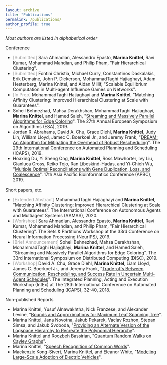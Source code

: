 ```yaml
---
layout: archive
title: "Publications"
permalink: /publications/
author_profile: true
---
```

*Most authors are listed in alphabetical order*

Conference
* <span style="color:#A0A0A0">[Submitted]</span> Sara Ahmadian, Alessandro Epasto, **Marina Knittel**, Ravi Kumar, Mohammad Mahdian, and Philip Pham, "Fair Hierarchical Clustering".
* <span style="color:#A0A0A0">[Submitted]</span> Fontini Christia, Michael Curry, Constantinos Daskalakis, Erik Demaine, John P. Dickerson, MohammadTaghi Hajiaghayi, Adam Hesterberg, Marina Knittel, and Aidan Millif, "Scalable Equilibrium Computation in Multi-agent Influence Games on Networks".
* <span style="color:#A0A0A0">[In Prep]</span> MohammadTaghi Hajiaghayi and **Marina Knittel**, "Matching Affinity Clustering: Improved Hierarchical Clustering at Scale with Guarantees".
* Soheil Behnezhad, Mahsa Derakhshan, MohammadTaghi Hajiaghayi, **Marina Knittel**, and Hamed Saleh, "[Streaming and Massively Parallel Algorithms for Edge Coloring](https://mknittel.github.io/publications/Behnezhad-et-al-ESA-2019)". The 27th Annual European Symposium on Algorithms (ESA), 2019.
* Jordan R. Abrahams, David A. Chu, Grace Diehl, **Marina Knittel**, Judy Lin, William Lloyd, Jamec C. Boerkoel Jr., and Jeremy Frank, "[DREAM: An Algorithm for Mitigating the Overhead of Robust Rescheduling](https://mknittel.github.io/publications/Abrahams-et-al-ICAPS-2019)". The 29th International Conference on Automated Planning and Scheduling (ICAPS), 2019.
* Hoaxing  Du,  Yi  Sheng  Ong,  **Marina  Knittel**,  Ross  Mawhorter,  Ivy  Liu,  Gianluca  Gross,  Reiko Tojo, Ran Libeskind-Hadas, and Yi-Chieh Wu, "[Multiple Optimal Reconciliations with Gene Duplication,  Loss,  and  Coalescence](https://mknittel.github.io/publications/Du-et-al-APBC-2019)". 17th Asia Pacific Bioinformatics Conference (APBC), 2019.

Short papers, etc.
* <span style="color:#A0A0A0">[Extended Abstract]</span> MohammadTaghi Hajiaghayi and **Marina Knittel**, "Matching Affinity Clustering: Improved Hierarchical Clustering at Scale with Guarantees". The International Conference on Autonomous Agents and Multiagent Systems (AAMAS), 2020.
* <span style="color:#A0A0A0">[Workshop]</span> Sara Ahmadian, Alessandro Epasto, **Marina Knittel**, Ravi Kumar, Mohammad Mahdian, and Philip Pham, "Fair Hierarchical Clustering". The Sets & Partitions Workshop at the 33rd Conference on Neural Information Processing (NeurIPS), 2019. 
* <span style="color:#A0A0A0">[Brief Announcement]</span> Soheil Behnezhad, Mahsa Derakhshan, MohammadTaghi Hajiaghayi, **Marina Knittel**, and Hamed Saleh, "Streaming and Massively Parallel Algorithms for Edge Coloring". The 33rd International Symposium on Distributed Computing (DISC), 2019.
* <span style="color:#A0A0A0">[Workshop]</span> David A. Chu, Grace Diehl, **Marina Knittel**, Liam Lloyd, James C. Boerkoel Jr., and Jeremy Frank, "[Trade-offs Between Communication, Rescheduling, and Success Rate in Uncertain Multi-Agent Schedules](https://mknittel.github.io/publications/Chu-et-al-INTEX-2018)".  The Integrated Planning, Acting and Execution Workshop (IntEx) at The 28th International Conference on Automated Planning and Scheduling (ICAPS), 32-40, 2018.

Non-published Reports
* Marina Knittel, Yusuf Alnawakhtha, Nick Franzese, and Alexander Levine, "[Bounds and Approximations for Maximum Leaf Spanning Tree](https://mknittel.github.io/publications/Max-Leaf-Spanning-Tree)".
* Marina Knittel, Jana Novotna, Jakub Pekarek, Vaclav Rozhon, Stepan Simsa, and Jakub Svoboda, "[Providing an Alternate Version of the Logspace Hierarchy to Recreate the Polynomial Hierarchy](https://mknittel.github.io/publications/Polynomial-Hierarchy)".
* Marina Knittel and Roozbeh Bassirian, "[Quantum Random Walks on Cayley Graphs](https://mknittel.github.io/publications/Quantum-Random-Walks)". 
* Marina Knittel, "[Speech Recognition of Common Words](https://mknittel.github.io/publications/Speech-Recognition)".
* Mackenzie Kong-Sivert, Marina Knittel, and Eleanor White, "[Modeling Large-Scale Adoption of Electric Vehicles](https://mknittel.github.io/publications/Modeling-Vehicle-Adoption)".
